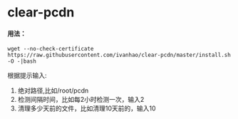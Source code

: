 # clear-pcdn

#### 用法：

```
wget --no-check-certificate https://raw.githubusercontent.com/ivanhao/clear-pcdn/master/install.sh -O -|bash
```

根据提示输入:
1. 绝对路径,比如/root/pcdn
2. 检测间隔时间，比如每2小时检测一次，输入2
3. 清理多少天前的文件，比如清理10天前的，输入10
